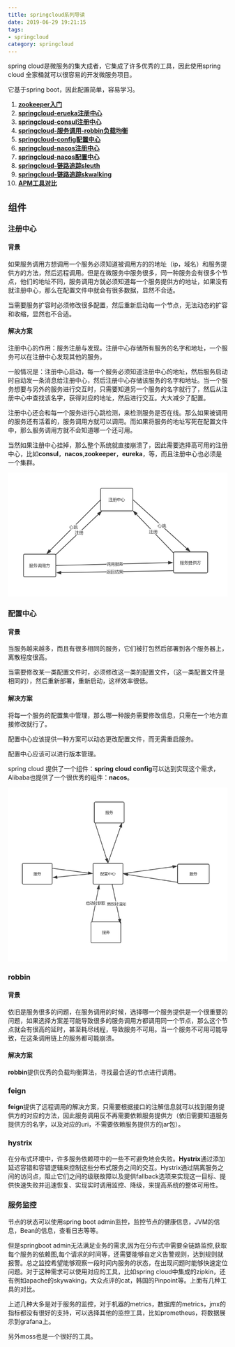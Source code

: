 ```yaml
---
title: springcloud系列导读
date: 2019-06-29 19:21:15
tags: 
- springcloud
category: springcloud
---
```


spring cloud是微服务的集大成者，它集成了许多优秀的工具，因此使用spring cloud 全家桶就可以很容易的开发微服务项目。

它基于spring boot，因此配置简单，容易学习。
<!--more-->

1. **[zookeeper入门](https://gentlezuo.github.io/2019/05/19/zookeeper%E5%85%A5%E9%97%A8/)**
2. **[springcloud-erueka注册中心](https://gentlezuo.github.io/2019/06/29/springcloud-注册中心eureka/)**
3. **[springcloud-consul注册中心](https://gentlezuo.github.io/2019/06/30/springcloud-%E6%B3%A8%E5%86%8C%E4%B8%AD%E5%BF%83consul/)**
4. **[springcloud-服务调用-robbin负载均衡](https://gentlezuo.github.io/2019/06/30/springcloud-feign服务调用_robbin负载均衡)**
5. **[springcloud-config配置中心](https://gentlezuo.github.io/2019/06/30/springcloud-config配置中心)**
6. **[springcloud-nacos注册中心](https://gentlezuo.github.io/2019/07/01/springcloud-注册中心nacos)**
7. **[springcloud-nacos配置中心](https://gentlezuo.github.io/2019/07/01/springcloud-配置中心nacos)**
8. **[springcloud-链路追踪sleuth](https://gentlezuo.github.io/2019/07/05/springloud-%E9%93%BE%E8%B7%AF%E8%BF%BD%E8%B8%AAsleuth/#%E7%89%88%E6%9C%AC%E8%AF%B4%E6%98%8E)**
9. **[springcloud-链路追踪skwalking](https://gentlezuo.github.io/2019/07/05/springcloud-%E9%93%BE%E8%B7%AF%E8%BF%BD%E8%B8%AAskywalking/#more)**
10. **[APM工具对比](https://gentlezuo.github.io/2019/07/13/APM%E5%B7%A5%E5%85%B7%E5%AF%B9%E6%AF%94/#%E8%B0%83%E7%A0%94)**



## 组件

### 注册中心

#### 背景
如果服务调用方想调用一个服务必须知道被调用方的的地址（ip，域名）和服务提供方的方法，然后远程调用。但是在微服务中服务很多，同一种服务会有很多个节点，他们的地址不同，服务调用方就必须知道每一个服务提供方的地址，如果没有就注册中心，那么在配置文件中就会有很多数据，显然不合适。 

当需要服务扩容时必须修改很多配置，然后重新启动每一个节点，无法动态的扩容和收缩，显然也不合适。

#### 解决方案

注册中心的作用：服务注册与发现。注册中心存储所有服务的名字和地址，一个服务可以在注册中心发现其他的服务。

一般情况是：注册中心启动，每一个服务必须知道注册中心的地址，然后服务启动时自动发一条消息给注册中心，然后注册中心存储该服务的名字和地址。当一个服务想要与另外的服务进行交互时，只需要知道另一个服务的名字就行了，然后从注册中心中查找该名字，获得对应的地址，然后进行交互。大大减少了配置。

注册中心还会和每一个服务进行心跳检测，来检测服务是否在线。那么如果被调用的服务还有活着的，服务调用方就可以调用。而如果将服务的地址写死在配置文件中，那么服务调用方就不会知道哪一个还可用。

当然如果注册中心挂掉，那么整个系统就直接崩溃了，因此需要选择高可用的注册中心，比如**consul**，**nacos**,**zookeeper**，**eureka**，等，而且注册中心也必须是一个集群。

![注册中心](springcloud系列导读/注册中心.png)


### 配置中心

#### 背景

当服务越来越多，而且有很多相同的服务，它们被打包然后部署到各个服务器上，离散程度很高。

当需要修改某一类配置文件时，必须修改这一类的配置文件，（这一类配置文件是相同的），然后重新部署，重新启动，这样效率很低。

#### 解决方案

将每一个服务的配置集中管理，那么哪一种服务需要修改信息，只需在一个地方直接修改就行了。

配置中心应该提供一种方案可以动态更改配置文件，而无需重启服务。

配置中心应该可以进行版本管理。

spring cloud 提供了一个组件：**spring cloud config**可以达到实现这个需求，Alibaba也提供了一个很优秀的组件：**nacos**。

![配置中心](springcloud系列导读/配置中心.png)

### robbin

#### 背景

依旧是服务很多的问题，在服务调用的时候，选择哪一个服务提供是一个很重要的问题，如果选择方案差可能导致很多的服务调用方都调用同一个节点，那么这个节点就会有很高的延时，甚至耗尽线程，导致服务不可用。当一个服务不可用可能导致，在这条调用链上的服务都可能崩溃。

#### 解决方案

**robbin**提供优秀的负载均衡算法，寻找最合适的节点进行调用。

### feign

**feign**提供了远程调用的解决方案，只需要根据接口的注解信息就可以找到服务提供方的对应的方法，因此服务调用反不再需要依赖服务提供方（依旧需要知道服务提供方的名字，以及对应的uri，不需要依赖服务提供方的jar包）。

### hystrix

在分布式环境中，许多服务依赖项中的一些不可避免地会失败。**Hystrix**通过添加延迟容错和容错逻辑来控制这些分布式服务之间的交互。Hystrix通过隔离服务之间的访问点，阻止它们之间的级联故障以及提供fallback选项来实现这一目标、提供快速失败并迅速恢复、实现实时调用监控、降级，来提高系统的整体可用性。


### 服务监控

节点的状态可以使用spring boot admin监控，监控节点的健康信息，JVM的信息，Bean的信息，查看日志等等。

但是springboot admin无法满足业务的需求,因为在分布式中需要全链路监控,获取每个服务的依赖图,每个请求的时间等，还需要能够自定义告警规则，达到规则就报警。总之监控希望能够观察一段时间内服务的状态，在出现问题时能够快速定位问题。对于这种需求可以使用对应的工具，比如spring cloud中集成的zipkin，还有例如apache的skywaking，大众点评的cat，韩国的Pinpoint等。上面有几种工具的对比。

上述几种大多是对于服务的监控，对于机器的metrics，数据库的metrics，jmx的指标都没有很好的支持，可以选择其他的监控工具，比如prometheus，将数据展示到grafana上。

另外moss也是一个很好的工具。